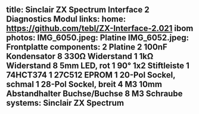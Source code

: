 title: Sinclair ZX Spectrum Interface 2 Diagnostics Modul
links:
    home: https://github.com/tebl/ZX-Interface-2.021
    ibom
photos:
    IMG_6050.jpeg: Platine
    IMG_6052.jpeg: Frontplatte
components:
    2 Platine
    2 100nF Kondensator
    8 330Ω Widerstand
    1 1kΩ Widerstand
    8 5mm LED, rot
    1 90° 1x2 Stiftleiste
    1 74HCT374
    1 27C512 EPROM
    1 20-Pol Sockel, schmal
    1 28-Pol Sockel, breit
    4 M3 10mm Abstandhalter Buchse/Buchse
    8 M3 Schraube
systems:
    Sinclair ZX Spectrum
---
